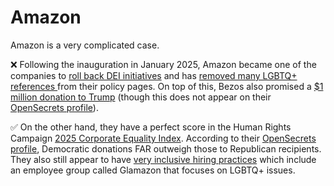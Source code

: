 # Amazon
Amazon is a very complicated case.

❌ Following the inauguration in January 2025, Amazon became one of the companies to [roll back DEI initiatives](../reasons/dei-rollbacks.md) and has [removed many LGBTQ+ references ](https://www.lgbtqnation.com/2025/01/amazon-removes-section-on-lgbtq-rights-from-its-policy-page/) from their policy pages. On top of this, Bezos also promised a [$1 million donation to Trump](https://www.cnn.com/2024/12/12/tech/amazon-plans-to-donate-usd1-million-to-president-elect-donald-trumps-inauguration/index.html) (though this does not appear on their [OpenSecrets profile](https://www.opensecrets.org/orgs/amazon-com/summary?all=2024&id=D000023883)).

✅ On the other hand, they have a perfect score in the Human Rights Campaign [2025 Corporate Equality Index](https://www.hrc.org/resources/corporations/amazon.com-inc.). According to their [OpenSecrets profile](https://www.opensecrets.org/orgs/amazon-com/summary?all=2024&id=D000023883), Democratic donations FAR outweigh those to Republican recipients. They also still appear to have [very inclusive hiring practices](https://www.amazon.jobs/content/en/our-workplace/diversity-and-inclusion) which include an employee group called Glamazon that focuses on LGBTQ+ issues.